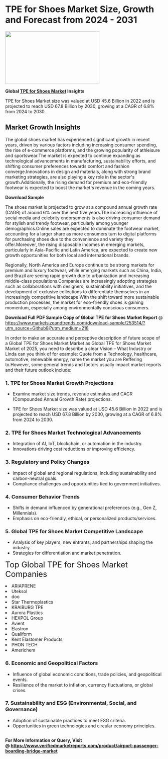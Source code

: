 <H1>TPE for Shoes Market Size, Growth and Forecast from 2024 - 2031</H1><img class="aligncenter size-medium wp-image-584254" src="https://thirdeyenews.in/wp-content/uploads/2024/09/Global-Market-Research-300x168.jpeg" alt="" width="300" height="168" /><p><strong>Global&nbsp;<a href="https://www.marketsizeandtrends.com/download-sample/253514/?utm_source=Github8j?utm_medium=218">TPE for Shoes Market</a> Insights</strong></p><p>TPE for Shoes Market size was valued at USD 45.6 Billion in 2022 and is projected to reach USD 67.8 Billion by 2030, growing at a CAGR of 6.8% from 2024 to 2030.</p><p><h2>Market Growth Insights</h2> <p>The global shoes market has experienced significant growth in recent years, driven by various factors including increasing consumer spending, the rise of e-commerce platforms, and the growing popularity of athleisure and sportswear.The market is expected to continue expanding as technological advancements in manufacturing, sustainability efforts, and shifting consumer preferences towards comfort and fashion converge.Innovations in design and materials, along with strong brand marketing strategies, are also playing a key role in the sector's growth.Additionally, the rising demand for premium and eco-friendly footwear is expected to boost the market's revenue in the coming years.</p> <p><strong>Download Sample</strong></p> <p>The shoes market is projected to grow at a compound annual growth rate (CAGR) of around 6% over the next five years.The increasing influence of social media and celebrity endorsements is also driving consumer demand for stylish and trendy footwear, particularly among younger demographics.Online sales are expected to dominate the footwear market, accounting for a larger share as more consumers turn to digital platforms for purchasing shoes due to the convenience and variety they offer.Moreover, the rising disposable incomes in emerging markets, particularly in Asia-Pacific and Latin America, are expected to create new growth opportunities for both local and international brands.</p> <p>Regionally, North America and Europe continue to be strong markets for premium and luxury footwear, while emerging markets such as China, India, and Brazil are seeing rapid growth due to urbanization and increasing middle-class populations.Companies are increasingly adopting strategies such as collaborations with designers, sustainability initiatives, and the development of exclusive collections to differentiate themselves in an increasingly competitive landscape.With the shift toward more sustainable production processes, the market for eco-friendly shoes is gaining momentum, especially among environmentally conscious consumers.</p> <p><span class=""><strong>Download Full PDF Sample Copy of Global TPE for Shoes Market Report</strong> @ <a href="https://www.marketsizeandtrends.com/download-sample/253514/?utm_source=Github8j?utm_medium=218" target="_blank">https://www.marketsizeandtrends.com/download-sample/253514/?utm_source=Github8j?utm_medium=218</a></span></p><p>In order to make an accurate and perceptive description of future scope of a Global&nbsp;TPE for Shoes Market Market as Global&nbsp;TPE for Shoes Market Market of 2025, you need to describe a clear Vision &ndash; What Industry or Linda can you think of for example: Quote from a Technology, healthcare, automotive, renewable energy, name the market you are Reffering to.However, some general trends and factors usually impact market reports and their future outlook include:</p><h3>1.&nbsp;<strong>TPE for Shoes Market Growth Projections</strong></h3><ul><li>Examine market size trends, revenue estimates and CAGR (Compounded Annual Growth Rate) projections.</li><li><p>TPE for Shoes Market size was valued at USD 45.6 Billion in 2022 and is projected to reach USD 67.8 Billion by 2030, growing at a CAGR of 6.8% from 2024 to 2030.</p></li></ul><h3>2.&nbsp;<strong>TPE for Shoes Market Technological Advancements</strong></h3><ul><li>Integration of AI, IoT, blockchain, or automation in the industry.</li><li>Innovations driving cost reductions or improving efficiency.</li></ul><h3>3.&nbsp;<strong>Regulatory and Policy Changes</strong></h3><ul><li>Impact of global and regional regulations, including sustainability and carbon-neutral goals.</li><li>Compliance challenges and opportunities tied to government initiatives.</li></ul><h3>4.&nbsp;<strong>Consumer Behavior Trends</strong></h3><ul><li>Shifts in demand influenced by generational preferences (e.g., Gen Z, Millennials).</li><li>Emphasis on eco-friendly, ethical, or personalized products/services.</li></ul><h3>5.&nbsp;<strong>Global TPE for Shoes Market Competitive Landscape</strong></h3><ul><li>Analysis of key players, new entrants, and partnerships shaping the industry.</li><li>Strategies for differentiation and market penetration.</li></ul><p data-pm-slice="1 1 []"><span style="color: inherit; font-family: inherit; font-size: 25px;">Top Global TPE for Shoes Market Companies</span></p><div class="" data-test-id=""><p><li>ARIAPRENE</li><li> Uteksol</li><li> doo</li><li> Star Thermoplastics</li><li> KRAIBURG TPE</li><li> Aurora Plastics</li><li> HEXPOL Group</li><li> Avient</li><li> Elastron</li><li> Qualiform</li><li> Kent Elastomer Products</li><li> PHON TECH</li><li> Americhem</li></p></div><h3>6.&nbsp;<strong>Economic and Geopolitical Factors</strong></h3><ul><li>Influence of global economic conditions, trade policies, and geopolitical events.</li><li>Resilience of the market to inflation, currency fluctuations, or global crises.</li></ul><h3>7.&nbsp;<strong>Sustainability and ESG (Environmental, Social, and Governance)</strong></h3><ul><li>Adoption of sustainable practices to meet ESG criteria.</li><li>Opportunities in green technologies and circular economy principles.</li></ul><h2><strong style="font-size: 14px;">For More Information or Query, Visit @&nbsp;</strong><a style="background-color: #ffffff; font-size: 14px;" href="https://www.marketsizeandtrends.com/report/tpe-for-shoes-market/" target="_blank">https://www.verifiedmarketreports.com/product/airport-passenger-boarding-bridge-market</a></h2>